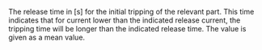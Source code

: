﻿The release time in [s] for the initial tripping of the relevant part. This time indicates that for current lower than the indicated release current, the tripping time will be longer than the indicated release time. The value is given as a mean value.